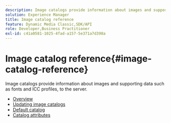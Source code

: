 ```yaml
---
description: Image catalogs provide information about images and supporting data such as fonts and ICC profiles, to the server.
solution: Experience Manager
title: Image catalog reference
feature: Dynamic Media Classic,SDK/API
role: Developer,Business Practitioner
exl-id: c41a0581-1025-4fad-a157-5e371a7d398a
---
```

# Image catalog reference{#image-catalog-reference}

Image catalogs provide information about images and supporting data such as fonts and ICC profiles, to the server.

* [Overview](/help/aem-is-ir-api/is-api/image-catalog/image-serving-api-ref/c-image-catalog-reference/c-overview/c-overview.md)
* [Updating image catalogs](/help/aem-is-ir-api/is-api/image-catalog/image-serving-api-ref/c-image-catalog-reference/c-overview/c-updating-image-catalogs.md)
* [Default catalog](/help/aem-is-ir-api/is-api/image-catalog/image-serving-api-ref/c-image-catalog-reference/c-overview/c-default-catalog.md)
* [Catalog attributes](/help/aem-is-ir-api/is-api/image-catalog/image-serving-api-ref/c-image-catalog-reference/c-overview/c-catalog-attributes/c-catalog-attributes.md)
